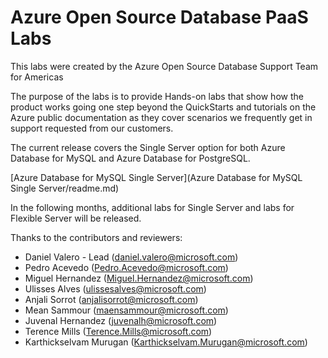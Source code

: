 # Azure Open Source Database PaaS Labs

This labs were created by the Azure Open Source Database Support Team for Americas

The purpose of the labs is to provide  Hands-on labs that show how the product works going one step beyond the QuickStarts and tutorials on the Azure public documentation as they cover scenarios we frequently get in support requested from our customers.

The current release covers the Single Server option for both Azure Database for MySQL and Azure Database for PostgreSQL.

[Azure Database for MySQL Single Server](Azure Database for MySQL Single Server/readme.md)

In the following months, additional labs for Single Server and labs for Flexible Server will be released.

Thanks to the contributors and reviewers:
- Daniel Valero - Lead (daniel.valero@microsoft.com)
- Pedro Acevedo (Pedro.Acevedo@microsoft.com)
- Miguel Hernandez (Miguel.Hernandez@microsoft.com)
- Ulisses Alves (ulissesalves@microsoft.com)
- Anjali Sorrot (anjalisorrot@microsoft.com)
- Mean Sammour (maensammour@microsoft.com)
- Juvenal Hernandez (juvenalh@microsoft.com)
- Terence Mills (Terence.Mills@microsoft.com)
- Karthickselvam Murugan (Karthickselvam.Murugan@microsoft.com)



